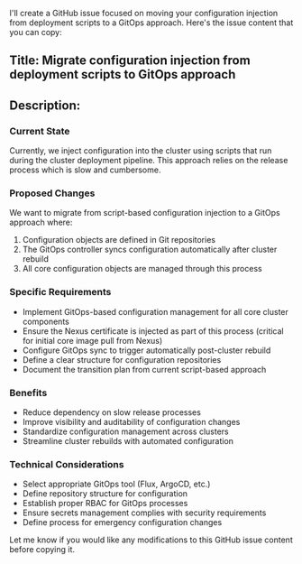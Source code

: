 I'll create a GitHub issue focused on moving your configuration injection from deployment scripts to a GitOps approach. Here's the issue content that you can copy:

## Title: Migrate configuration injection from deployment scripts to GitOps approach

## Description:
### Current State
Currently, we inject configuration into the cluster using scripts that run during the cluster deployment pipeline. This approach relies on the release process which is slow and cumbersome.

### Proposed Changes
We want to migrate from script-based configuration injection to a GitOps approach where:
1. Configuration objects are defined in Git repositories
2. The GitOps controller syncs configuration automatically after cluster rebuild
3. All core configuration objects are managed through this process

### Specific Requirements
- Implement GitOps-based configuration management for all core cluster components
- Ensure the Nexus certificate is injected as part of this process (critical for initial core image pull from Nexus)
- Configure GitOps sync to trigger automatically post-cluster rebuild
- Define a clear structure for configuration repositories
- Document the transition plan from current script-based approach

### Benefits
- Reduce dependency on slow release processes
- Improve visibility and auditability of configuration changes
- Standardize configuration management across clusters
- Streamline cluster rebuilds with automated configuration

### Technical Considerations
- Select appropriate GitOps tool (Flux, ArgoCD, etc.)
- Define repository structure for configuration
- Establish proper RBAC for GitOps processes
- Ensure secrets management complies with security requirements
- Define process for emergency configuration changes

Let me know if you would like any modifications to this GitHub issue content before copying it.
